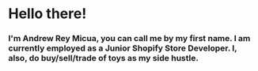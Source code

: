 # Hello there!
### I'm Andrew Rey Micua, you can call me by my first name. I am currently employed as a Junior Shopify Store Developer. I, also, do buy/sell/trade of toys as my side hustle.